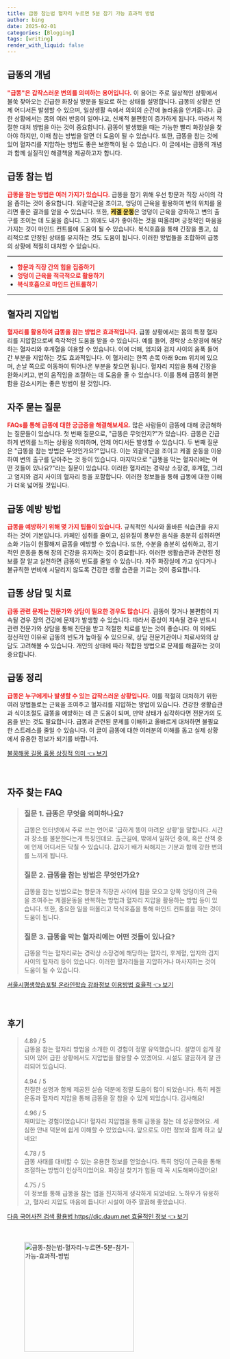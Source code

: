 ```yaml
---
title: 급똥 참는법 혈자리 누르면 5분 참기 가능 효과적 방법
author: bing
date: 2025-02-01
categories: [Blogging]
tags: [writing]
render_with_liquid: false
---
```



<h2 id='급똥의_개념'>급똥의 개념</h2>

<p><b><span style="color: #ee2323;">"급똥"은 갑작스러운 변의를 의미하는 용어입니다.</span></b> 이 용어는 주로 일상적인 상황에서 불쑥 찾아오는 긴급한 화장실 방문을 필요로 하는 상태를 설명합니다. 급똥의 상황은 언제 어디서든 발생할 수 있으며, 일상생활 속에서 의외의 순간에 놀라움을 안겨줍니다. 급한 상황에서는 몸의 여러 반응이 일어나고, 신체적 불편함이 증가하게 됩니다. 따라서 적절한 대처 방법을 아는 것이 중요합니다. 급똥이 발생했을 때는 가능한 빨리 화장실을 찾아야 하지만, 이때 참는 방법을 알면 더 도움이 될 수 있습니다. 또한, 급똥을 참는 것에 있어 혈자리를 지압하는 방법도 좋은 보완책이 될 수 있습니다. 이 글에서는 급똥의 개념과 함께 실질적인 해결책을 제공하고자 합니다.</p>

<h2 id='급똥_참는_법'>급똥 참는 법</h2>

<p><b><span style="color: #ee2323;">급똥을 참는 방법은 여러 가지가 있습니다.</span></b> 급똥을 참기 위해 우선 항문과 직장 사이의 각을 좁히는 것이 중요합니다. 외괄약근을 조이고, 엉덩이 근육을 활용하여 변의 위치를 올리면 좋은 결과를 얻을 수 있습니다. 또한, <b><span style="background-color: #ffe066;">케겔 운동</span></b>은 엉덩이 근육을 강화하고 변의 출구를 조이는 데 도움을 줍니다. 그 외에도 내가 좋아하는 것을 떠올리며 긍정적인 마음을 가지는 것이 마인드 컨트롤에 도움이 될 수 있습니다. 복식호흡을 통해 긴장을 풀고, 심리적으로 안정된 상태를 유지하는 것도 도움이 됩니다. 이러한 방법들을 조합하여 급똥의 상황에 적절히 대처할 수 있습니다.</p>

<hr />

<ul>
    <li><b><span style="color: #ee2323;">항문과 직장 간의 힘을 집중하기</span></b></li>
    <li><b><span style="color: #ee2323;">엉덩이 근육을 적극적으로 활용하기</span></b></li>
    <li><b><span style="color: #ee2323;">복식호흡으로 마인드 컨트롤하기</span></b></li>
</ul>

<hr />

<h2 id='혈자리_지압_법'>혈자리 지압법</h2>

<p><b><span style="color: #ee2323;">혈자리를 활용하여 급똥을 참는 방법은 효과적입니다.</span></b> 급똥 상황에서는 몸의 특정 혈자리를 지압함으로써 즉각적인 도움을 받을 수 있습니다. 예를 들어, 경락상 소장경에 해당하는 혈자리와 후계혈을 이용할 수 있습니다. 이에 더해, 엄지와 검지 사이의 움푹 들어간 부분을 지압하는 것도 효과적입니다. 이 혈자리는 한쪽 손목 아래 9cm 위치에 있으며, 손날 쪽으로 이동하여 튀어나온 부분을 찾으면 됩니다. 혈자리 지압을 통해 긴장을 완화시키고, 변의 움직임을 조절하는 데 도움을 줄 수 있습니다. 이를 통해 급똥의 불편함을 감소시키는 좋은 방법이 될 것입니다.</p>

<h2 id='자주_묻는_질문'>자주 묻는 질문</h2>

<p><b><span style="color: #ee2323;">FAQs를 통해 급똥에 대한 궁금증을 해결해보세요.</span></b> 많은 사람들이 급똥에 대해 궁금해하는 질문들이 있습니다. 첫 번째 질문으로, "급똥은 무엇인지?"가 있습니다. 급똥은 긴급하게 변의를 느끼는 상황을 의미하며, 언제 어디서든 발생할 수 있습니다. 두 번째 질문은 "급똥을 참는 방법은 무엇인가요?"입니다. 이는 외괄약근을 조이고 케겔 운동을 이용하여 변의 출구를 닫아주는 것 등이 있습니다. 마지막으로 "급똥을 막는 혈자리에는 어떤 것들이 있나요?"라는 질문이 있습니다. 이러한 혈자리는 경락상 소장경, 후계혈, 그리고 엄지와 검지 사이의 혈자리 등을 포함합니다. 이러한 정보들을 통해 급똥에 대한 이해가 더욱 넓어질 것입니다.</p>

<h2 id='급똥_예방_방법'>급똥 예방 방법</h2>

<p><b><span style="color: #ee2323;">급똥을 예방하기 위해 몇 가지 팁들이 있습니다.</span></b> 규칙적인 식사와 올바른 식습관을 유지하는 것이 기본입니다. 카페인 섭취를 줄이고, 섬유질이 풍부한 음식을 충분히 섭취하면 소화 기능이 원활해져 급똥을 예방할 수 있습니다. 또한, 수분을 충분히 섭취하고, 정기적인 운동을 통해 장의 건강을 유지하는 것이 중요합니다. 이러한 생활습관과 관련된 정보를 잘 알고 실천하면 급똥의 빈도를 줄일 수 있습니다. 자주 화장실에 가고 싶다거나 불규칙한 변비에 시달리지 않도록 건강한 생활 습관을 기르는 것이 중요합니다.</p>

<h2 id='급똥_상담_및_치료'>급똥 상담 및 치료</h2>

<p><b><span style="color: #ee2323;">급똥 관련 문제는 전문가와 상담이 필요한 경우도 많습니다.</span></b> 급똥이 잦거나 불편함이 지속될 경우 장의 건강에 문제가 발생할 수 있습니다. 따라서 증상이 지속될 경우 반드시 관련 전문가와 상담을 통해 진단을 받고 적절한 치료를 받는 것이 좋습니다. 이 외에도 정신적인 이유로 급똥의 빈도가 높아질 수 있으므로, 상담 전문기관이나 치료사와의 상담도 고려해볼 수 있습니다. 개인의 상태에 따라 적합한 방법으로 문제를 해결하는 것이 중요합니다.</p>

<h2 id='급똥_정리'>급똥 정리</h2>

<p><b><span style="color: #ee2323;">급똥은 누구에게나 발생할 수 있는 갑작스러운 상황입니다.</span></b> 이를 적절히 대처하기 위한 여러 방법들로는 근육을 조여주고 혈자리를 지압하는 방법이 있습니다. 건강한 생활습관과 식이조절도 급똥을 예방하는 데 큰 도움이 되며, 만약 상태가 심각하다면 전문가의 도움을 받는 것도 필요합니다. 급똥과 관련된 문제를 이해하고 올바르게 대처하면 불필요한 스트레스를 줄일 수 있습니다. 이 글이 급똥에 대한 여러분의 이해를 돕고 실제 상황에서 유용한 정보가 되기를 바랍니다.</p>


<p><a class="click-button" title="불꿈해몽 길몽 흉몽 상징적 의미" href="https://afficreate.github.io/posts/%EB%B6%88%EA%BF%88%ED%95%B4%EB%AA%BD-%EA%B8%B8%EB%AA%BD-%ED%9D%89%EB%AA%BD-%EC%83%81%EC%A7%95%EC%A0%81-%EC%9D%98%EB%AF%B8/" rel="dofollow">불꿈해몽 길몽 흉몽 상징적 의미 👈 보기</a></p><br>
<h2 id='자주_찾는_FAQ'>자주 찾는 FAQ</h2>
<div itemscope="" itemtype="https://schema.org/FAQPage">
<blockquote>
<div itemscope="" itemprop="mainEntity" itemtype="https://schema.org/Question">
<h3 itemprop="name">질문 1. 급똥은 무엇을 의미하나요?</h3>
<div itemscope="" itemprop="acceptedAnswer" itemtype="https://schema.org/Answer">
<span itemprop="text">
<p>급똥은 인터넷에서 주로 쓰는 언어로 '급하게 똥이 마려운 상황'을 말합니다. 시간과 장소를 불문한다는게 특징인데요. 출근길에, 밖에서 일하던 중에, 혹은 산책 중에 언제 어디서든 닥칠 수 있습니다. 갑자기 배가 싸해지는 기분과 함께 강한 변의를 느끼게 됩니다.</p>
</span>
</div>
</div>
<div itemscope="" itemprop="mainEntity" itemtype="https://schema.org/Question">
<h3 itemprop="name">질문 2. 급똥을 참는 방법은 무엇인가요?</h3>
<div itemscope="" itemprop="acceptedAnswer" itemtype="https://schema.org/Answer">
<span itemprop="text">
<p>급똥을 참는 방법으로는 항문과 직장관 사이에 힘을 모으고 양쪽 엉덩이의 근육을 조여주는 케겔운동을 반복하는 방법과 혈자리 지압을 활용하는 방법 등이 있습니다. 또한, 중요한 일을 떠올리고 복식호흡을 통해 마인드 컨트롤을 하는 것이 도움이 됩니다.</p>
</span>
</div>
</div>
<div itemscope="" itemprop="mainEntity" itemtype="https://schema.org/Question">
<h3 itemprop="name">질문 3. 급똥을 막는 혈자리에는 어떤 것들이 있나요?</h3>
<div itemscope="" itemprop="acceptedAnswer" itemtype="https://schema.org/Answer">
<span itemprop="text">
<p>급똥을 막는 혈자리로는 경락상 소장경에 해당하는 혈자리, 후계혈, 엄지와 검지 사이의 혈자리 등이 있습니다. 이러한 혈자리들을 지압하거나 마사지하는 것이 도움이 될 수 있습니다.</p>
</span>
</div>
</div>
</blockquote>
</div>
<p><a class="click-button" title="서울시평생학습포털 온라인학습 강좌정보 이용방법 효율적" href="https://afficreate.github.io/posts/%EC%84%9C%EC%9A%B8%EC%8B%9C%ED%8F%89%EC%83%9D%ED%95%99%EC%8A%B5%ED%8F%AC%ED%84%B8-%EC%98%A8%EB%9D%BC%EC%9D%B8%ED%95%99%EC%8A%B5-%EA%B0%95%EC%A2%8C%EC%A0%95%EB%B3%B4-%EC%9D%B4%EC%9A%A9%EB%B0%A9%EB%B2%95-%ED%9A%A8%EC%9C%A8%EC%A0%81/" rel="dofollow">서울시평생학습포털 온라인학습 강좌정보 이용방법 효율적 👈 보기</a></p><br>
<h2 id='후기'>후기</h2>
<div itemscope itemtype="https://schema.org/Product">
  <blockquote>
  <div itemprop="review" itemscope itemtype="https://schema.org/Review">
      <div itemprop="reviewRating" itemscope itemtype="https://schema.org/Rating"> <span itemprop="ratingValue">4.89</span> / <span itemprop="bestRating">5</span> </div>
      <span itemprop="reviewBody">급똥을 참는 혈자리 방법을 소개한 이 경험이 정말 유익했습니다. 설명이 쉽게 잘 되어 있어 급한 상황에서도 지압법을 활용할 수 있겠어요. 시설도 깔끔하게 잘 관리되어 있습니다.</span>
  </div>
  <br>
  <div itemprop="review" itemscope itemtype="https://schema.org/Review">
      <div itemprop="reviewRating" itemscope itemtype="https://schema.org/Rating"> <span itemprop="ratingValue">4.94</span> / <span itemprop="bestRating">5</span> </div>
      <span itemprop="reviewBody">친절한 설명과 함께 제공된 실습 덕분에 정말 도움이 많이 되었습니다. 특히 케겔 운동과 혈자리 지압을 통해 급똥을 잘 참을 수 있게 되었습니다. 감사해요!</span>
  </div>
  <br>
  <div itemprop="review" itemscope itemtype="https://schema.org/Review">
      <div itemprop="reviewRating" itemscope itemtype="https://schema.org/Rating"> <span itemprop="ratingValue">4.96</span> / <span itemprop="bestRating">5</span> </div>
      <span itemprop="reviewBody">재미있는 경험이었습니다! 혈자리 지압법을 통해 급똥을 참는 데 성공했어요. 세심한 안내 덕분에 쉽게 이해할 수 있었습니다. 앞으로도 이런 정보와 함께 하고 싶네요!</span>
  </div>
  <br>
  <div itemprop="review" itemscope itemtype="https://schema.org/Review">
      <div itemprop="reviewRating" itemscope itemtype="https://schema.org/Rating"> <span itemprop="ratingValue">4.78</span> / <span itemprop="bestRating">5</span> </div>
      <span itemprop="reviewBody">급똥 사태를 대비할 수 있는 유용한 정보를 얻었습니다. 특히 엉덩이 근육을 통해 조절하는 방법이 인상적이었어요. 화장실 찾기가 힘들 때 꼭 시도해봐야겠어요!</span>
  </div>
  <br>
  <div itemprop="review" itemscope itemtype="https://schema.org/Review">
      <div itemprop="reviewRating" itemscope itemtype="https://schema.org/Rating"> <span itemprop="ratingValue">4.75</span> / <span itemprop="bestRating">5</span> </div>
      <span itemprop="reviewBody">이 정보를 통해 급똥을 참는 법을 진지하게 생각하게 되었네요. 노하우가 유용하고, 혈자리 지압도 마음에 듭니다! 시설이 아주 깔끔해 좋았습니다.</span>
  </div>
  </blockquote>
</div>
<p><a class="click-button" title="다음 국어사전 검색 활용법 https//dic.daum.net 효율적인 정보" href="https://afficreate.github.io/posts/%EB%8B%A4%EC%9D%8C-%EA%B5%AD%EC%96%B4%EC%82%AC%EC%A0%84-%EA%B2%80%EC%83%89-%ED%99%9C%EC%9A%A9%EB%B2%95-httpsdic.daum.net-%ED%9A%A8%EC%9C%A8%EC%A0%81%EC%9D%B8-%EC%A0%95%EB%B3%B4/" rel="dofollow">다음 국어사전 검색 활용법 https//dic.daum.net 효율적인 정보 👈 보기</a></p><br>
<figure class="image"><img src="https://afficreate.github.io/assets/img/thumbnail/급똥-참는법-혈자리-누르면-5분-참기-가능-효과적-방법.webp" alt="급똥-참는법-혈자리-누르면-5분-참기-가능-효과적-방법" width="256" height="256"></figure>
